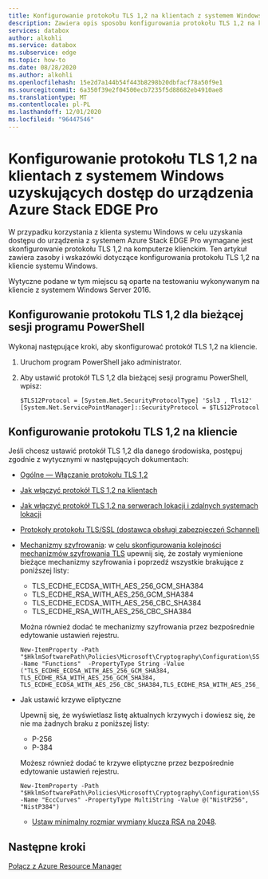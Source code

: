 ```yaml
---
title: Konfigurowanie protokołu TLS 1,2 na klientach z systemem Windows uzyskujących dostęp do urządzenia Azure Stack Edge
description: Zawiera opis sposobu konfigurowania protokołu TLS 1,2 na klientach z systemem Windows, do którego jest uzyskiwany dostęp Azure Stack do urządzenia z procesorem GPU
services: databox
author: alkohli
ms.service: databox
ms.subservice: edge
ms.topic: how-to
ms.date: 08/28/2020
ms.author: alkohli
ms.openlocfilehash: 15e2d7a144b54f443b8298b20dbfacf78a50f9e1
ms.sourcegitcommit: 6a350f39e2f04500ecb7235f5d88682eb4910ae8
ms.translationtype: MT
ms.contentlocale: pl-PL
ms.lasthandoff: 12/01/2020
ms.locfileid: "96447546"
---
```

# <a name="configure-tls-12-on-windows-clients-accessing-azure-stack-edge-pro-device"></a>Konfigurowanie protokołu TLS 1,2 na klientach z systemem Windows uzyskujących dostęp do urządzenia Azure Stack EDGE Pro

<!--[!INCLUDE [applies-to-skus](../../includes/azure-stack-edge-applies-to-all-sku.md)]-->

W przypadku korzystania z klienta systemu Windows w celu uzyskania dostępu do urządzenia z systemem Azure Stack EDGE Pro wymagane jest skonfigurowanie protokołu TLS 1,2 na komputerze klienckim. Ten artykuł zawiera zasoby i wskazówki dotyczące konfigurowania protokołu TLS 1,2 na kliencie systemu Windows. 

Wytyczne podane w tym miejscu są oparte na testowaniu wykonywanym na kliencie z systemem Windows Server 2016.

## <a name="configure-tls-12-for-current-powershell-session"></a>Konfigurowanie protokołu TLS 1,2 dla bieżącej sesji programu PowerShell

Wykonaj następujące kroki, aby skonfigurować protokół TLS 1,2 na kliencie.

1. Uruchom program PowerShell jako administrator.
2. Aby ustawić protokół TLS 1,2 dla bieżącej sesji programu PowerShell, wpisz:
  
    ```azurepowershell
    $TLS12Protocol = [System.Net.SecurityProtocolType] 'Ssl3 , Tls12'
    [System.Net.ServicePointManager]::SecurityProtocol = $TLS12Protocol
    ```
## <a name="configure-tls-12-on-client"></a>Konfigurowanie protokołu TLS 1,2 na kliencie

Jeśli chcesz ustawić protokół TLS 1,2 dla danego środowiska, postępuj zgodnie z wytycznymi w następujących dokumentach:

- [Ogólne — Włączanie protokołu TLS 1,2](/windows-server/security/tls/tls-registry-settings#tls-12)
- [Jak włączyć protokół TLS 1,2 na klientach](/configmgr/core/plan-design/security/enable-tls-1-2-client)
- [Jak włączyć protokół TLS 1,2 na serwerach lokacji i zdalnych systemach lokacji](/configmgr/core/plan-design/security/enable-tls-1-2-server)
- [Protokoły protokołu TLS/SSL (dostawca obsługi zabezpieczeń Schannel)](/windows-server/security/tls/manage-tls#configuring-tls-ecc-curve-order)
- [Mechanizmy szyfrowania](/windows-server/security/tls/tls-registry-settings#tls-12): w [celu skonfigurowania kolejności mechanizmów szyfrowania TLS](/windows-server/security/tls/manage-tls#configuring-tls-cipher-suite-order) upewnij się, że zostały wymienione bieżące mechanizmy szyfrowania i poprzedź wszystkie brakujące z poniższej listy:

    - TLS_ECDHE_ECDSA_WITH_AES_256_GCM_SHA384
    - TLS_ECDHE_RSA_WITH_AES_256_GCM_SHA384
    - TLS_ECDHE_ECDSA_WITH_AES_256_CBC_SHA384
    - TLS_ECDHE_RSA_WITH_AES_256_CBC_SHA384

    Można również dodać te mechanizmy szyfrowania przez bezpośrednie edytowanie ustawień rejestru.

    ```azurepowershell
    New-ItemProperty -Path "$HklmSoftwarePath\Policies\Microsoft\Cryptography\Configuration\SSL\00010002" -Name "Functions"  -PropertyType String -Value ("TLS_ECDHE_ECDSA_WITH_AES_256_GCM_SHA384, TLS_ECDHE_RSA_WITH_AES_256_GCM_SHA384, TLS_ECDHE_ECDSA_WITH_AES_256_CBC_SHA384,TLS_ECDHE_RSA_WITH_AES_256_CBC_SHA384")
    ```

- Jak ustawić krzywe eliptyczne

    Upewnij się, że wyświetlasz listę aktualnych krzywych i dowiesz się, że nie ma żadnych braku z poniższej listy:

    - P-256 
    - P-384

    Możesz również dodać te krzywe eliptyczne przez bezpośrednie edytowanie ustawień rejestru.
    
    ```azurepowershell
    New-ItemProperty -Path "$HklmSoftwarePath\Policies\Microsoft\Cryptography\Configuration\SSL\00010002" -Name "EccCurves" -PropertyType MultiString -Value @("NistP256", "NistP384")
    ```
    
    - [Ustaw minimalny rozmiar wymiany klucza RSA na 2048](/windows-server/security/tls/tls-registry-settings#keyexchangealgorithm---client-rsa-key-sizes).



## <a name="next-steps"></a>Następne kroki

[Połącz z Azure Resource Manager](azure-stack-edge-j-series-connect-resource-manager.md)